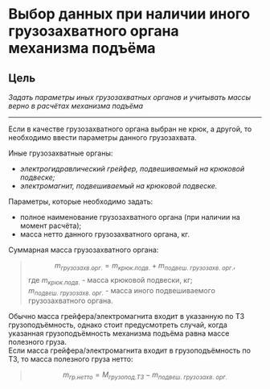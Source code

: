 
# Выбор данных при наличии иного грузозахватного органа механизма подъёма

## Цель
*Задать параметры иных грузозахватных органов и учитывать массы верно в расчётах механизма подъёма*
___

Если в качестве  грузозахватного органа выбран не крюк, а другой, то необходимо ввести параметры данного грузозахвата.

Иные грузозахватные органы:

* *электрогидравлический грейфер, подвешиваемый на крюковой подвеске;*
* *электромагнит, подвешиваемый на крюковой подвеске.*

Параметры, которые необходимо задать:

* полное наименование грузозахватного органа (при наличии на момент расчёта);
* масса нетто данного грузозахватного органа, кг.

Суммарная масса грузозахватного органа:
> $$m_{грузозахв.орг.} = m_{крюк.подв.} + m_{подвеш.\ грузозахв.\ орг.}, $$
где $m_{крюк.подв.}$ - масса крюковой подвески, кг;  
$m_{подвеш.\ грузозахв.\ орг.}$ - масса иного подвешиваемого грузозахватного органа.

Обычно масса грейфера/электромагнита входит в указанную по ТЗ грузоподъёмность, однако стоит предусмотреть случай, когда указанная грузоподъёмность механизма подъёма равна массе полезного груза.  
Если масса грейфера/электромагнита входит в грузоподъёмность по ТЗ, то масса полезного груза нетто:
> $$m_{гр.нетто} = M_{грузопод.ТЗ} - m_{подвеш.\ грузозахв.\ орг.}$$

